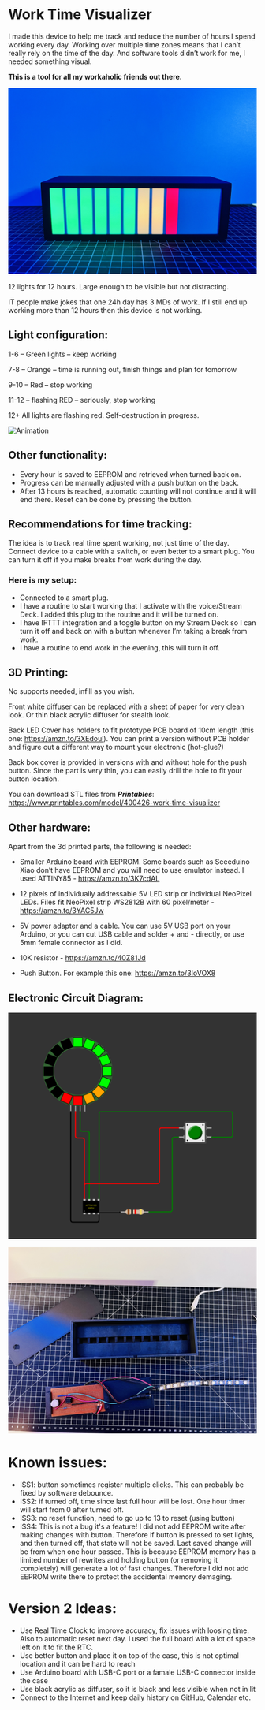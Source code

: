 # Work Time Visualizer

I made this device to help me track and reduce the number of hours I spend working every day. Working over multiple time zones means that I can’t really rely on the time of the day. And software tools didn’t work for me, I needed something visual.

****This is a tool for all my workaholic friends out there.****

![Work Time Visualizer](IMG/front.jpg)


12 lights for 12 hours. Large enough to be visible but not distracting.

IT people make jokes that one 24h day has 3 MDs of work. If I still end up working more than 12 hours then this device is not working.

## Light configuration:

1-6 – Green lights – keep working

7-8 – Orange – time is running out, finish things and plan for tomorrow

9-10 – Red – stop working

11-12 – flashing RED – seriously, stop working

12+ All lights are flashing red. Self-destruction in progress.

![Animation](IMG/animation.gif)

## Other functionality:
-	Every hour is saved to EEPROM and retrieved when turned back on.
-	Progress can be manually adjusted with a push button on the back.
-   After 13 hours is reached, automatic counting will not continue and it will end there. Reset can be done by pressing the button.


## Recommendations for time tracking:

The idea is to track real time spent working, not just time of the day. Connect device to a cable with a switch, or even better to a smart plug. You can turn it off if you make breaks from work during the day.

### Here is my setup:
-	Connected to a smart plug.
-	I have a routine to start working that I activate with the voice/Stream Deck. I added this plug to the routine and it will be turned on.
-	I have IFTTT integration and a toggle button on my Stream Deck so I can turn it off and back on with a button whenever I’m taking a break from work.
-	I have a routine to end work in the evening, this will turn it off.


## 3D Printing:
No supports needed, infill as you wish.

Front white diffuser can be replaced with a sheet of paper for very clean look. Or thin black acrylic diffuser for stealth look.

Back LED Cover has holders to fit prototype  PCB board of 10cm length (this one: https://amzn.to/3XEdoul). You can print a version without PCB holder and figure out a different way to mount your electronic (hot-glue?) 

Back box cover is provided in versions with and without hole for the push button. Since the part is very thin, you can easily drill the hole to fit your button location.


You can download STL files from ***Printables***: https://www.printables.com/model/400426-work-time-visualizer

## Other hardware:
Apart from the 3d printed parts, the following is needed:
-	Smaller Arduino board with EEPROM. Some boards such as Seeeduino Xiao don’t have EEPROM and you will need to use emulator instead. I used ATTINY85 - https://amzn.to/3K7cdAL

-	12 pixels of individually addressable 5V LED strip or individual NeoPixel LEDs. Files fit NeoPixel strip WS2812B with 60 pixel/meter - https://amzn.to/3YAC5Jw

-	5V power adapter and a cable. You can use 5V USB port on your Arduino, or you can cut USB cable and solder + and - directly, or use 5mm female connector as I did.
-	10K resistor - https://amzn.to/40Z81Jd
-	Push Button. For example this one: https://amzn.to/3IoVOX8


## Electronic Circuit Diagram:

![Circuit Diagram](IMG/WorkTimeVisualizerCircuit.png)


![Inside Work Time Visualizer](IMG/inside2.jpg)

 
# Known issues:
* ISS1: button sometimes register multiple clicks. This can probably be fixed by software debounce.
* ISS2: if turned off, time since last full hour will be lost. One hour timer will start from 0 after turned off.
* ISS3: no reset function, need to go up to 13 to reset (using button)
* ISS4: This is not a bug it's a feature! I did not add EEPROM write after making changes with button. Therefore if button is pressed to set lights, and then turned off, that state will not be saved. Last saved change will be from when one hour passed. This is because EEPROM memory has a limited number of rewrites and holding button (or removing it completely) will generate a lot of fast changes. Therefore I did not add EEPROM write there to protect the accidental memory demaging.



# Version 2 Ideas:

* Use Real Time Clock to improve accuracy, fix issues with loosing time. Also to automatic reset next day. I used the full board with a lot of space left on it to fit the RTC.
* Use better button and place it on top of the case, this is not optimal location and it can be hard to reach
* Use Arduino board with USB-C port or a famale USB-C connector inside the case
* Use black acrylic as diffuser, so it is black and less visible when not in lit
* Connect to the Internet and keep daily history on GitHub, Calendar etc.
